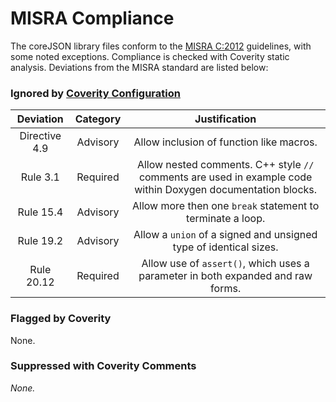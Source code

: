 
# MISRA Compliance

The coreJSON library files conform to the [MISRA C:2012](https://www.misra.org.uk/MISRAHome/MISRAC2012/tabid/196/Default.aspx)
guidelines, with some noted exceptions. Compliance is checked with Coverity static analysis.
Deviations from the MISRA standard are listed below:

### Ignored by [Coverity Configuration](https://github.com/aws/aws-iot-device-sdk-embedded-C/blob/master/tools/coverity/misra.config)
| Deviation | Category | Justification |
| :-: | :-: | :-: |
| Directive 4.9 | Advisory | Allow inclusion of function like macros. |
| Rule 3.1 | Required | Allow nested comments. C++ style `//` comments are used in example code within Doxygen documentation blocks. |
| Rule 15.4 | Advisory | Allow more then one `break` statement to terminate a loop. |
| Rule 19.2 | Advisory | Allow a `union` of a signed and unsigned type of identical sizes. |
| Rule 20.12 | Required | Allow use of `assert()`, which uses a parameter in both expanded and raw forms. |

### Flagged by Coverity
None.

### Suppressed with Coverity Comments
*None.*
